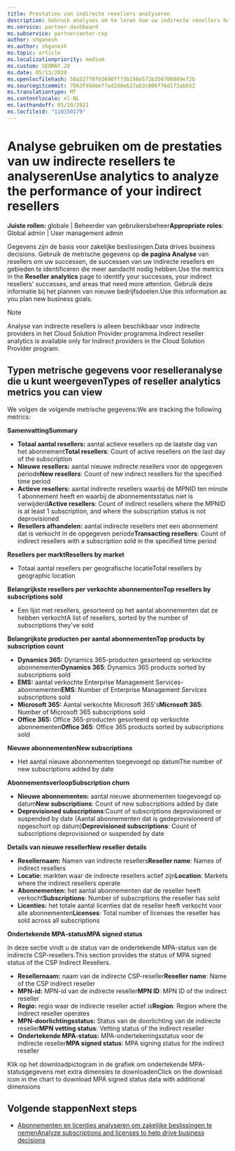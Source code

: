```yaml
---
title: Prestaties van indirecte resellers analyseren
description: Gebruik analyses om te leren hoe uw indirecte resellers het doen, zowel hun successen als gebieden die mogelijk meer aandacht nodig hebben.
ms.service: partner-dashboard
ms.subservice: partnercenter-csp
author: shganesh
ms.author: shganesh
ms.topic: article
ms.localizationpriority: medium
ms.custom: SEOMAY.20
ms.date: 05/13/2020
ms.openlocfilehash: 50a527f8fd3690ff73b198e572b356706889e72b
ms.sourcegitcommit: 7063fdddee77ad2d8e627ab3c806f76d173ab652
ms.translationtype: MT
ms.contentlocale: nl-NL
ms.lasthandoff: 05/19/2021
ms.locfileid: "110150179"
---
```

# <a name="use-analytics-to-analyze-the-performance-of-your-indirect-resellers"></a><span data-ttu-id="df580-103">Analyse gebruiken om de prestaties van uw indirecte resellers te analyseren</span><span class="sxs-lookup"><span data-stu-id="df580-103">Use analytics to analyze the performance of your indirect resellers</span></span>

<span data-ttu-id="df580-104">**Juiste rollen:** globale | Beheerder van gebruikersbeheer</span><span class="sxs-lookup"><span data-stu-id="df580-104">**Appropriate roles**: Global admin | User management admin</span></span>


<span data-ttu-id="df580-105">Gegevens zijn de basis voor zakelijke beslissingen.</span><span class="sxs-lookup"><span data-stu-id="df580-105">Data drives business decisions.</span></span> <span data-ttu-id="df580-106">Gebruik de metrische gegevens op **de pagina Analyse** van resellers om uw successen, de successen van uw indirecte resellers en gebieden te identificeren die meer aandacht nodig hebben.</span><span class="sxs-lookup"><span data-stu-id="df580-106">Use the metrics in the **Reseller analytics** page to identify your successes, your indirect resellers' successes, and areas that need more attention.</span></span> <span data-ttu-id="df580-107">Gebruik deze informatie bij het plannen van nieuwe bedrijfsdoelen.</span><span class="sxs-lookup"><span data-stu-id="df580-107">Use this information as you plan new business goals.</span></span>

> [!NOTE]
> <span data-ttu-id="df580-108">Analyse van indirecte resellers is alleen beschikbaar voor indirecte providers in het Cloud Solution Provider programma.</span><span class="sxs-lookup"><span data-stu-id="df580-108">Indirect reseller analytics is available only for Indirect providers in the Cloud Solution Provider program.</span></span>

## <a name="types-of-reseller-analytics-metrics-you-can-view"></a><span data-ttu-id="df580-109">Typen metrische gegevens voor reselleranalyse die u kunt weergeven</span><span class="sxs-lookup"><span data-stu-id="df580-109">Types of reseller analytics metrics you can view</span></span>

<span data-ttu-id="df580-110">We volgen de volgende metrische gegevens:</span><span class="sxs-lookup"><span data-stu-id="df580-110">We are tracking the following metrics:</span></span>

<span data-ttu-id="df580-111">**Samenvatting**</span><span class="sxs-lookup"><span data-stu-id="df580-111">**Summary**</span></span>  
 - <span data-ttu-id="df580-112">**Totaal aantal resellers:** aantal actieve resellers op de laatste dag van het abonnement</span><span class="sxs-lookup"><span data-stu-id="df580-112">**Total resellers**: Count of active resellers on the last day of the subscription</span></span>  
 - <span data-ttu-id="df580-113">**Nieuwe resellers:** aantal nieuwe indirecte resellers voor de opgegeven periode</span><span class="sxs-lookup"><span data-stu-id="df580-113">**New resellers**: Count of new indirect resellers for the specified time period</span></span>  
 - <span data-ttu-id="df580-114">**Actieve resellers:** aantal indirecte resellers waarbij de MPNID ten minste 1 abonnement heeft en waarbij de abonnementsstatus niet is verwijderd</span><span class="sxs-lookup"><span data-stu-id="df580-114">**Active resellers**: Count of indirect resellers where the MPNID is at least 1 subscription, and where the subscription status is not deprovisioned</span></span>  
 - <span data-ttu-id="df580-115">**Resellers afhandelen:** aantal indirecte resellers met een abonnement dat is verkocht in de opgegeven periode</span><span class="sxs-lookup"><span data-stu-id="df580-115">**Transacting resellers**: Count of indirect resellers with a subscription sold in the specified time period</span></span>  

<span data-ttu-id="df580-116">**Resellers per markt**</span><span class="sxs-lookup"><span data-stu-id="df580-116">**Resellers by market**</span></span>  
 - <span data-ttu-id="df580-117">Totaal aantal resellers per geografische locatie</span><span class="sxs-lookup"><span data-stu-id="df580-117">Total resellers by geographic location</span></span>  

<span data-ttu-id="df580-118">**Belangrijkste resellers per verkochte abonnementen**</span><span class="sxs-lookup"><span data-stu-id="df580-118">**Top resellers by subscriptions sold**</span></span>
 - <span data-ttu-id="df580-119">Een lijst met resellers, gesorteerd op het aantal abonnementen dat ze hebben verkocht</span><span class="sxs-lookup"><span data-stu-id="df580-119">A list of resellers, sorted by the number of subscriptions they've sold</span></span>  

<span data-ttu-id="df580-120">**Belangrijkste producten per aantal abonnementen**</span><span class="sxs-lookup"><span data-stu-id="df580-120">**Top products by subscription count**</span></span>  
 - <span data-ttu-id="df580-121">**Dynamics 365:** Dynamics 365-producten gesorteerd op verkochte abonnementen</span><span class="sxs-lookup"><span data-stu-id="df580-121">**Dynamics 365**: Dynamics 365 products sorted by subscriptions sold</span></span>  
 - <span data-ttu-id="df580-122">**EMS:** aantal verkochte Enterprise Management Services-abonnementen</span><span class="sxs-lookup"><span data-stu-id="df580-122">**EMS**: Number of Enterprise Management Services subscriptions sold</span></span>  
 - <span data-ttu-id="df580-123">**Microsoft 365:** Aantal verkochte Microsoft 365's</span><span class="sxs-lookup"><span data-stu-id="df580-123">**Microsoft 365**: Number of Microsoft 365 subscriptions sold</span></span>  
 - <span data-ttu-id="df580-124">**Office 365:** Office 365-producten gesorteerd op verkochte abonnementen</span><span class="sxs-lookup"><span data-stu-id="df580-124">**Office 365**: Office 365 products sorted by subscriptions sold</span></span>  

<span data-ttu-id="df580-125">**Nieuwe abonnementen**</span><span class="sxs-lookup"><span data-stu-id="df580-125">**New subscriptions**</span></span>  
 - <span data-ttu-id="df580-126">Het aantal nieuwe abonnementen toegevoegd op datum</span><span class="sxs-lookup"><span data-stu-id="df580-126">The number of new subscriptions added by date</span></span>  

<span data-ttu-id="df580-127">**Abonnementsverloop**</span><span class="sxs-lookup"><span data-stu-id="df580-127">**Subscription churn**</span></span>  
 - <span data-ttu-id="df580-128">**Nieuwe abonnementen:** aantal nieuwe abonnementen toegevoegd op datum</span><span class="sxs-lookup"><span data-stu-id="df580-128">**New subscriptions**: Count of new subscriptions added by date</span></span>  
 - <span data-ttu-id="df580-129">**Deprovisioned subscriptions**:Count of subscriptions deprovisioned or suspended by date (Aantal abonnementen dat is gedeprovisioneerd of opgeschort op datum)</span><span class="sxs-lookup"><span data-stu-id="df580-129">**Deprovisioned subscriptions**: Count of subscriptions deprovisioned or suspended by date</span></span>  

<span data-ttu-id="df580-130">**Details van nieuwe reseller**</span><span class="sxs-lookup"><span data-stu-id="df580-130">**New reseller details**</span></span>  
 - <span data-ttu-id="df580-131">**Resellernaam:** Namen van indirecte resellers</span><span class="sxs-lookup"><span data-stu-id="df580-131">**Reseller name**: Names of indirect resellers</span></span>  
 - <span data-ttu-id="df580-132">**Locatie:** markten waar de indirecte resellers actief zijn</span><span class="sxs-lookup"><span data-stu-id="df580-132">**Location**: Markets where the indirect resellers operate</span></span>  
 - <span data-ttu-id="df580-133">**Abonnementen:** het aantal abonnementen dat de reseller heeft verkocht</span><span class="sxs-lookup"><span data-stu-id="df580-133">**Subscriptions**: Number of subscriptions the reseller has sold</span></span>  
 - <span data-ttu-id="df580-134">**Licenties:** het totale aantal licenties dat de reseller heeft verkocht voor alle abonnementen</span><span class="sxs-lookup"><span data-stu-id="df580-134">**Licenses**: Total number of licenses the reseller has sold across all subscriptions</span></span>  

<span data-ttu-id="df580-135">**Ondertekende MPA-status**</span><span class="sxs-lookup"><span data-stu-id="df580-135">**MPA signed status**</span></span>

<span data-ttu-id="df580-136">In deze sectie vindt u de status van de ondertekende MPA-status van de indirecte CSP-resellers.</span><span class="sxs-lookup"><span data-stu-id="df580-136">This section provides the status of MPA signed status of the CSP Indirect Resellers.</span></span>

 - <span data-ttu-id="df580-137">**Resellernaam:** naam van de indirecte CSP-reseller</span><span class="sxs-lookup"><span data-stu-id="df580-137">**Reseller name**: Name of the CSP indirect reseller</span></span>
 - <span data-ttu-id="df580-138">**MPN-id:** MPN-id van de indirecte reseller</span><span class="sxs-lookup"><span data-stu-id="df580-138">**MPN ID**: MPN ID of the indirect reseller</span></span>
 - <span data-ttu-id="df580-139">**Regio:** regio waar de indirecte reseller actief is</span><span class="sxs-lookup"><span data-stu-id="df580-139">**Region**: Region where the indirect reseller operates</span></span>
 - <span data-ttu-id="df580-140">**MPN-doorlichtingsstatus:** Status van de doorlichting van de indirecte reseller</span><span class="sxs-lookup"><span data-stu-id="df580-140">**MPN vetting status**: Vetting status of the indirect reseller</span></span>
 - <span data-ttu-id="df580-141">**Ondertekende MPA-status:** MPA-ondertekeningsstatus voor de indirecte reseller</span><span class="sxs-lookup"><span data-stu-id="df580-141">**MPA signed status**: MPA signing status for the indirect reseller</span></span>

<span data-ttu-id="df580-142">Klik op het downloadpictogram in de grafiek om ondertekende MPA-statusgegevens met extra dimensies te downloaden</span><span class="sxs-lookup"><span data-stu-id="df580-142">Click on the download icon in the chart to download MPA signed status data with additional dimensions</span></span>
  
## <a name="next-steps"></a><span data-ttu-id="df580-143">Volgende stappen</span><span class="sxs-lookup"><span data-stu-id="df580-143">Next steps</span></span>

- [<span data-ttu-id="df580-144">Abonnementen en licenties analyseren om zakelijke beslissingen te nemen</span><span class="sxs-lookup"><span data-stu-id="df580-144">Analyze subscriptions and licenses to help drive business decisions</span></span>](analyze-subscriptions-licenses.md)